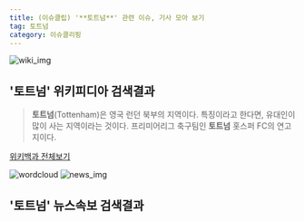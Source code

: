 ```yaml
---
title: (이슈클립) '**토트넘**' 관련 이슈, 기사 모아 보기
tag: 토트넘
category: 이슈클리핑
---
```

![wiki_img](https://user-images.githubusercontent.com/42597476/44503234-41136a80-a6d0-11e8-9071-6fc6418eafe4.png)
## **'**토트넘**'** 위키피디아 검색결과
>**토트넘**(Tottenham)은 영국 런던 북부의 지역이다. 특징이라고 한다면, 유대인이 많이 사는 지역이라는 것이다. 프리미어리그 축구팀인 **토트넘** 홋스퍼 FC의 연고지이다.

<a href="https://ko.wikipedia.org/wiki/토트넘" target="_blank">위키백과 전체보기</a>

![wordcloud](https://s3.ap-northeast-2.amazonaws.com/lyrics101-wordcloud/2018-09-19-1537298592.png)
![news_img](https://user-images.githubusercontent.com/42597476/44507050-1206f400-a6e4-11e8-8d98-7ffbfebb353f.png)
## **'**토트넘**'** 뉴스속보 검색결과

